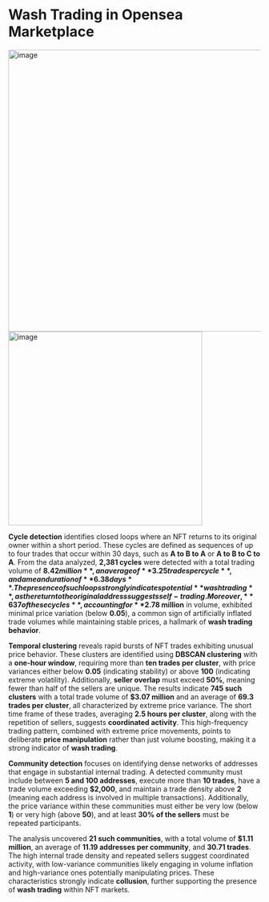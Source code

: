 # Wash Trading in Opensea Marketplace

<img width="563" alt="image" src="https://github.com/user-attachments/assets/229d6fd0-4564-4aca-b408-6409207c495b" />

<img width="387" alt="image" src="https://github.com/user-attachments/assets/59c2f427-4adc-4365-9b13-f0512b9b1328" />


 **Cycle detection** identifies closed loops where an NFT returns to its original owner within a short period. These cycles are defined as sequences of up to four trades that occur within 30 days, such as **A to B to A** or **A to B to C to A**. From the data analyzed, **2,381 cycles** were detected with a total trading volume of **$8.42 million**, an average of **3.25 trades per cycle**, and a mean duration of **6.38 days**. The presence of such loops strongly indicates potential **wash trading**, as the return to the original address suggests self-trading. Moreover, **637 of these cycles**, accounting for **$2.78 million** in volume, exhibited minimal price variation (below **0.05**), a common sign of artificially inflated trade volumes while maintaining stable prices, a hallmark of **wash trading behavior**.

**Temporal clustering** reveals rapid bursts of NFT trades exhibiting unusual price behavior. These clusters are identified using **DBSCAN clustering** with a **one-hour window**, requiring more than **ten trades per cluster**, with price variances either below **0.05** (indicating stability) or above **100** (indicating extreme volatility). Additionally, **seller overlap** must exceed **50%**, meaning fewer than half of the sellers are unique. The results indicate **745 such clusters** with a total trade volume of **$3.07 million** and an average of **69.3 trades per cluster**, all characterized by extreme price variance. The short time frame of these trades, averaging **2.5 hours per cluster**, along with the repetition of sellers, suggests **coordinated activity**. This high-frequency trading pattern, combined with extreme price movements, points to deliberate **price manipulation** rather than just volume boosting, making it a strong indicator of **wash trading**.

**Community detection** focuses on identifying dense networks of addresses that engage in substantial internal trading. A detected community must include between **5 and 100 addresses**, execute more than **10 trades**, have a trade volume exceeding **$2,000**, and maintain a trade density above **2** (meaning each address is involved in multiple transactions). Additionally, the price variance within these communities must either be very low (below **1**) or very high (above **50**), and at least **30% of the sellers** must be repeated participants.

The analysis uncovered **21 such communities**, with a total volume of **$1.11 million**, an average of **11.19 addresses per community**, and **30.71 trades**. The high internal trade density and repeated sellers suggest coordinated activity, with low-variance communities likely engaging in volume inflation and high-variance ones potentially manipulating prices. These characteristics strongly indicate **collusion**, further supporting the presence of **wash trading** within NFT markets.

